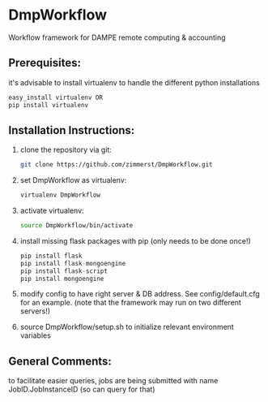 # DmpWorkflow
Workflow framework for DAMPE remote computing &amp; accounting


Prerequisites: 
--------------
it's advisable to install virtualenv to handle the different python installations

```python
easy_install virtualenv OR
pip install virtualenv
```

Installation Instructions:
--------------------------
1. 	clone the repository via git: 
	```bash
	git clone https://github.com/zimmerst/DmpWorkflow.git
	```

2.	set DmpWorkflow as virtualenv:
	```bash
	virtualenv DmpWorkflow
	```

3.	activate virtualenv:
	```bash
	source DmpWorkflow/bin/activate
	```
		
4.	install missing flask packages with pip (only needs to be done once!)
	```python
	pip install flask
	pip install flask-mongoengine
	pip install flask-script
	pip install mongoengine
	```

5.	modify config to have right server & DB address. See config/default.cfg for an example.
	(note that the framework may run on two different servers!) 
	
6.	source DmpWorkflow/setup.sh to initialize relevant environment variables

General Comments:
-----------------
to facilitate easier queries, jobs are being submitted with name JobID.JobInstanceID (so can query for that)